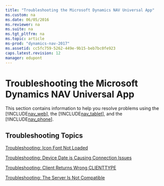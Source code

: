 ```yaml
---
title: "Troubleshooting the Microsoft Dynamics NAV Universal App"
ms.custom: na
ms.date: 06/05/2016
ms.reviewer: na
ms.suite: na
ms.tgt_pltfrm: na
ms.topic: article
ms-prod: "dynamics-nav-2017"
ms.assetid: cc5fc759-5262-449e-9b15-beb7bc0fe923
caps.latest.revision: 12
manager: edupont
---
```

# Troubleshooting the Microsoft Dynamics NAV Universal App
This section contains information to help you resolve problems using the [!INCLUDE[nav_web](includes/nav_web_md.md)], the [!INCLUDE[nav_tablet](includes/nav_tablet_md.md)], and the [!INCLUDE[nav_phone](includes/nav_phone_md.md)].  
  
## Troubleshooting Topics  
 <!-- [Troubleshooting: Compression Option in IIS](Troubleshooting--Compression-Option-in-IIS.md)  
  
 [Troubleshooting: The File that You Are Trying to Use Is Too Large](Troubleshooting--The-File-that-You-Are-Trying-to-Use-Is-Too-Large.md) -->  
  
 [Troubleshooting: Icon Font Not Loaded](Troubleshooting--Icon-Font-Not-Loaded.md)  
  
 [Troubleshooting: Device Date is Causing Connection Issues](Troubleshooting--Device-Date-is-Causing-Connection-Issues.md)  
  
 [Troubleshooting: Client Returns Wrong CLIENTTYPE](Troubleshooting--Client-Returns-Wrong-CLIENTTYPE.md)  
  
 [Troubleshooting: The Server Is Not Compatible](Troubleshooting--The-Server-Is-Not-Compatible.md)